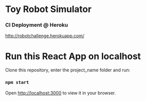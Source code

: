 # Toy Robot Simulator 

### CI Deployment @ Heroku
http://robotchallenge.herokuapp.com/

# Run this React App on localhost

Clone this repository, enter the project_name folder and run:
### `npm start`

Open [http://localhost:3000](http://localhost:3000) to view it in your browser.
